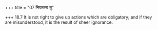 +++
title = "07 नियतस्य तु"

+++
18.7 It is not right to give up actions which are obligatory; and if
they are misunderstood, it is the result of sheer ignorance.
